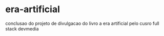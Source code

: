 # era-artificial
conclusao do projeto de divulgacao do livro a era artificial pelo cusro full stack devmedia 
